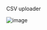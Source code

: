 CSV uploader

![image](https://github.com/user-attachments/assets/0c1f8878-5628-4b05-aaf2-aafc54ab9f12)


